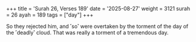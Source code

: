 +++
title = 'Surah 26, Verses 189'
date = '2025-08-27'
weight = 3121
surah = 26
ayah = 189
tags = ["day"]
+++

So they rejected him, and ˹so˺ were overtaken by the torment of the day of the ˹deadly˺ cloud. That was really a torment of a tremendous day.